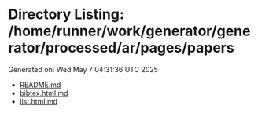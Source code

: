 # Directory Listing: /home/runner/work/generator/generator/processed/ar/pages/papers
Generated on: Wed May  7 04:31:36 UTC 2025

- [README.md](README.md)
- [bibtex.html.md](bibtex.html.md)
- [list.html.md](list.html.md)
